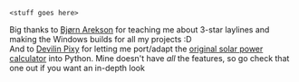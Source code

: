 `<stuff goes here>`

Big thanks to [Bjørn Arekson](https://github.com/Bjorn13) for teaching me about 3-star laylines and making the Windows builds for all my projects :D <br />
And to [Devilin Pixy](https://github.com/Devilin-Pixy) for letting me port/adapt the [original solar power calculator](https://jsfiddle.net/DevilinPixy/vm6k1woe/) into Python. Mine doesn't have *all* the features, so go check that one out if you want an in-depth look
